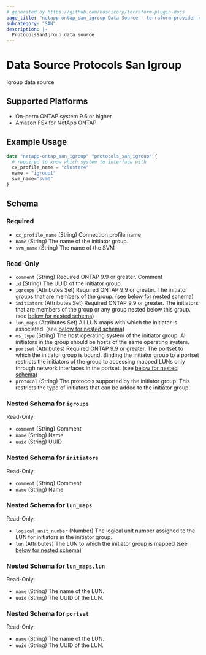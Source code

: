 ```yaml
---
# generated by https://github.com/hashicorp/terraform-plugin-docs
page_title: "netapp-ontap_san_igroup Data Source - terraform-provider-netapp-ontap"
subcategory: "SAN"
description: |-
  ProtocolsSanIgroup data source
---
```


# Data Source Protocols San Igroup

Igroup data source

## Supported Platforms
* On-perm ONTAP system 9.6 or higher
* Amazon FSx for NetApp ONTAP

## Example Usage
```terraform
data "netapp-ontap_san_igroup" "protocols_san_igroup" {
  # required to know which system to interface with
  cx_profile_name = "cluster4"
  name = "igroup1"
  svm_name="svm0"
}
```

<!-- schema generated by tfplugindocs -->
## Schema

### Required

- `cx_profile_name` (String) Connection profile name
- `name` (String) The name of the initiator group.
- `svm_name` (String) The name of the SVM

### Read-Only

- `comment` (String) Required ONTAP 9.9 or greater. Comment
- `id` (String) The UUID of the initiator group.
- `igroups` (Attributes Set) Required ONTAP 9.9 or greater. The initiator groups that are members of the group. (see [below for nested schema](#nestedatt--igroups))
- `initiators` (Attributes Set) Required ONTAP 9.9 or greater. The initiators that are members of the group or any group nested below this group. (see [below for nested schema](#nestedatt--initiators))
- `lun_maps` (Attributes Set) All LUN maps with which the initiator is associated. (see [below for nested schema](#nestedatt--lun_maps))
- `os_type` (String) The host operating system of the initiator group. All initiators in the group should be hosts of the same operating system.
- `portset` (Attributes) Required ONTAP 9.9 or greater. The portset to which the initiator group is bound. Binding the initiator group to a portset restricts the initiators of the group to accessing mapped LUNs only through network interfaces in the portset. (see [below for nested schema](#nestedatt--portset))
- `protocol` (String) The protocols supported by the initiator group. This restricts the type of initiators that can be added to the initiator group.

<a id="nestedatt--igroups"></a>
### Nested Schema for `igroups`

Read-Only:

- `comment` (String) Comment
- `name` (String) Name
- `uuid` (String) UUID


<a id="nestedatt--initiators"></a>
### Nested Schema for `initiators`

Read-Only:

- `comment` (String) Comment
- `name` (String) Name


<a id="nestedatt--lun_maps"></a>
### Nested Schema for `lun_maps`

Read-Only:

- `logical_unit_number` (Number) The logical unit number assigned to the LUN for initiators in the initiator group.
- `lun` (Attributes) The LUN to which the initiator group is mapped (see [below for nested schema](#nestedatt--lun_maps--lun))

<a id="nestedatt--lun_maps--lun"></a>
### Nested Schema for `lun_maps.lun`

Read-Only:

- `name` (String) The name of the LUN.
- `uuid` (String) The UUID of the LUN.



<a id="nestedatt--portset"></a>
### Nested Schema for `portset`

Read-Only:

- `name` (String) The name of the LUN.
- `uuid` (String) The UUID of the LUN.


